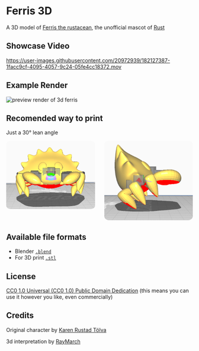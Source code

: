 
# Ferris 3D

A 3D model of [Ferris the rustacean](https://rustacean.net), the unofficial mascot of [Rust](https://github.com/rust-lang/rust)

## Showcase Video
https://user-images.githubusercontent.com/20972939/182127387-1facc9cf-4095-4057-9c24-05fe4cc18372.mov

## Example Render
<img style="align: center; border-radius: 5%;" width="400" src="preview.jpg" alt="preview render of 3d ferris"/>

## Recomended way to print
Just a 30° lean angle
<div style="display: flex; justify-content: center;">
  <div style="margin-right: 25px;">
    <img style="border-radius: 5%;" width="400" src="front_ferris.png" alt="front of ferris"/>
  </div>
  <div>
    <img style="border-radius: 5%;" width="400" src="side_ferris.png" alt="side of ferris"/>
  </div>
</div>

## Available file formats

- Blender [`.blend`](blend)
- For 3D print [`.stl`](for_3d_print)

## License

[CC0 1.0 Universal (CC0 1.0)
Public Domain Dedication](https://creativecommons.org/publicdomain/zero/1.0/)
(this means you can use it however you like, even commercially)

## Credits


Original character by [Karen Rustad Tölva](https://www.aldeka.net)

3d interpretation by [RayMarch](http://github.com/RayMarch)
